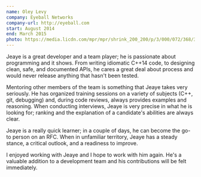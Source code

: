 ```yaml
---
name: Oley Levy
company: Eyeball Networks
company-url: http://eyeball.com
start: August 2014
end: March 2015
photo: https://media.licdn.com/mpr/mpr/shrink_200_200/p/3/000/072/368/389b098.jpg
---
```


Jeaye is a great developer and a team player; he is passionate about programming and it shows. From writing idiomatic C++14 code, to designing clean, safe, and documented APIs, he cares a great deal about process and would never release anything that hasn't been tested.

Mentoring other members of the team is something that Jeaye takes very seriously. He has organized training sessions on a variety of subjects (C++, git, debugging) and, during code reviews, always provides examples and reasoning. When conducting interviews, Jeaye is very precise in what he is looking for; ranking and the explanation of a candidate's abilities are always clear.

Jeaye is a really quick learner; in a couple of days, he can become the go-to person on an RFC. When in unfamiliar territory, Jeaye has a steady stance, a critical outlook, and a readiness to improve.

I enjoyed working with Jeaye and I hope to work with him again. He's a valuable addition to a development team and his contributions will be felt immediately.
